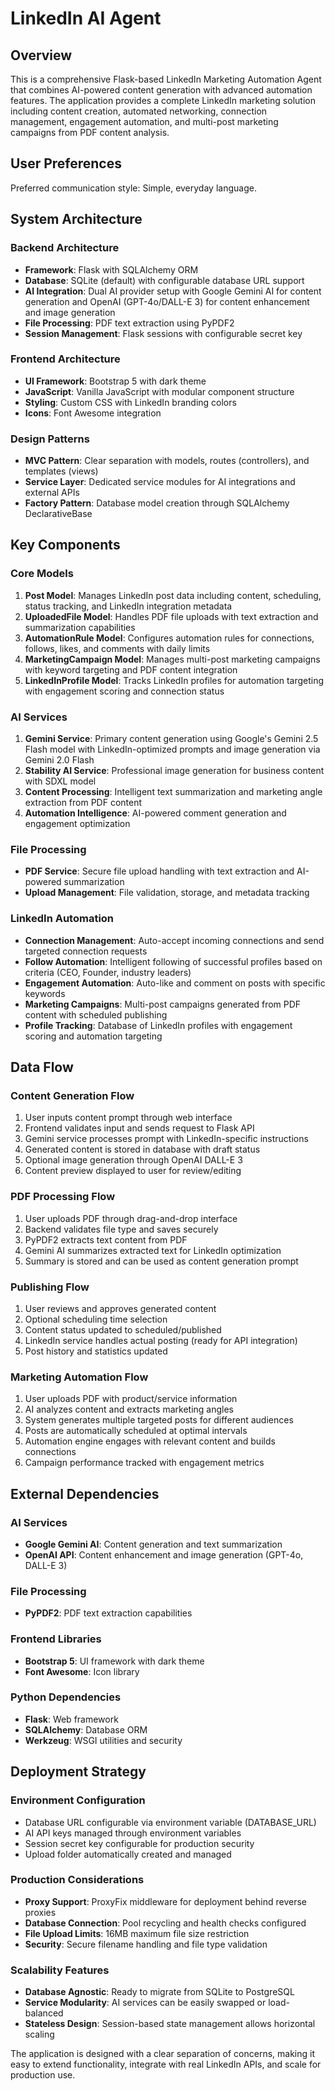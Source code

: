 # LinkedIn AI Agent

## Overview

This is a comprehensive Flask-based LinkedIn Marketing Automation Agent that combines AI-powered content generation with advanced automation features. The application provides a complete LinkedIn marketing solution including content creation, automated networking, connection management, engagement automation, and multi-post marketing campaigns from PDF content analysis.

## User Preferences

Preferred communication style: Simple, everyday language.

## System Architecture

### Backend Architecture
- **Framework**: Flask with SQLAlchemy ORM
- **Database**: SQLite (default) with configurable database URL support
- **AI Integration**: Dual AI provider setup with Google Gemini AI for content generation and OpenAI (GPT-4o/DALL-E 3) for content enhancement and image generation
- **File Processing**: PDF text extraction using PyPDF2
- **Session Management**: Flask sessions with configurable secret key

### Frontend Architecture
- **UI Framework**: Bootstrap 5 with dark theme
- **JavaScript**: Vanilla JavaScript with modular component structure
- **Styling**: Custom CSS with LinkedIn branding colors
- **Icons**: Font Awesome integration

### Design Patterns
- **MVC Pattern**: Clear separation with models, routes (controllers), and templates (views)
- **Service Layer**: Dedicated service modules for AI integrations and external APIs
- **Factory Pattern**: Database model creation through SQLAlchemy DeclarativeBase

## Key Components

### Core Models
1. **Post Model**: Manages LinkedIn post data including content, scheduling, status tracking, and LinkedIn integration metadata
2. **UploadedFile Model**: Handles PDF file uploads with text extraction and summarization capabilities
3. **AutomationRule Model**: Configures automation rules for connections, follows, likes, and comments with daily limits
4. **MarketingCampaign Model**: Manages multi-post marketing campaigns with keyword targeting and PDF content integration
5. **LinkedInProfile Model**: Tracks LinkedIn profiles for automation targeting with engagement scoring and connection status

### AI Services
1. **Gemini Service**: Primary content generation using Google's Gemini 2.5 Flash model with LinkedIn-optimized prompts and image generation via Gemini 2.0 Flash
2. **Stability AI Service**: Professional image generation for business content with SDXL model
3. **Content Processing**: Intelligent text summarization and marketing angle extraction from PDF content
4. **Automation Intelligence**: AI-powered comment generation and engagement optimization

### File Processing
- **PDF Service**: Secure file upload handling with text extraction and AI-powered summarization
- **Upload Management**: File validation, storage, and metadata tracking

### LinkedIn Automation
- **Connection Management**: Auto-accept incoming connections and send targeted connection requests
- **Follow Automation**: Intelligent following of successful profiles based on criteria (CEO, Founder, industry leaders)
- **Engagement Automation**: Auto-like and comment on posts with specific keywords
- **Marketing Campaigns**: Multi-post campaigns generated from PDF content with scheduled publishing
- **Profile Tracking**: Database of LinkedIn profiles with engagement scoring and automation targeting

## Data Flow

### Content Generation Flow
1. User inputs content prompt through web interface
2. Frontend validates input and sends request to Flask API
3. Gemini service processes prompt with LinkedIn-specific instructions
4. Generated content is stored in database with draft status
5. Optional image generation through OpenAI DALL-E 3
6. Content preview displayed to user for review/editing

### PDF Processing Flow
1. User uploads PDF through drag-and-drop interface
2. Backend validates file type and saves securely
3. PyPDF2 extracts text content from PDF
4. Gemini AI summarizes extracted text for LinkedIn optimization
5. Summary is stored and can be used as content generation prompt

### Publishing Flow
1. User reviews and approves generated content
2. Optional scheduling time selection
3. Content status updated to scheduled/published
4. LinkedIn service handles actual posting (ready for API integration)
5. Post history and statistics updated

### Marketing Automation Flow
1. User uploads PDF with product/service information
2. AI analyzes content and extracts marketing angles
3. System generates multiple targeted posts for different audiences
4. Posts are automatically scheduled at optimal intervals
5. Automation engine engages with relevant content and builds connections
6. Campaign performance tracked with engagement metrics

## External Dependencies

### AI Services
- **Google Gemini AI**: Content generation and text summarization
- **OpenAI API**: Content enhancement and image generation (GPT-4o, DALL-E 3)

### File Processing
- **PyPDF2**: PDF text extraction capabilities

### Frontend Libraries
- **Bootstrap 5**: UI framework with dark theme
- **Font Awesome**: Icon library

### Python Dependencies
- **Flask**: Web framework
- **SQLAlchemy**: Database ORM
- **Werkzeug**: WSGI utilities and security

## Deployment Strategy

### Environment Configuration
- Database URL configurable via environment variable (DATABASE_URL)
- AI API keys managed through environment variables
- Session secret key configurable for production security
- Upload folder automatically created and managed

### Production Considerations
- **Proxy Support**: ProxyFix middleware for deployment behind reverse proxies
- **Database Connection**: Pool recycling and health checks configured
- **File Upload Limits**: 16MB maximum file size restriction
- **Security**: Secure filename handling and file type validation

### Scalability Features
- **Database Agnostic**: Ready to migrate from SQLite to PostgreSQL
- **Service Modularity**: AI services can be easily swapped or load-balanced
- **Stateless Design**: Session-based state management allows horizontal scaling

The application is designed with a clear separation of concerns, making it easy to extend functionality, integrate with real LinkedIn APIs, and scale for production use.